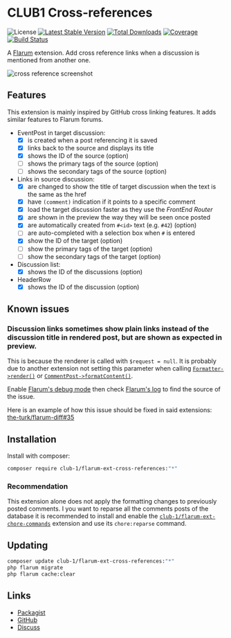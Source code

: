 # CLUB1 Cross-references

![License](https://img.shields.io/badge/license-AGPL--3.0--or--later-blue) [![Latest Stable Version](https://img.shields.io/packagist/v/club-1/flarum-ext-cross-references.svg)](https://packagist.org/packages/club-1/flarum-ext-cross-references) [![Total Downloads](https://img.shields.io/packagist/dt/club-1/flarum-ext-cross-references.svg)](https://packagist.org/packages/club-1/flarum-ext-cross-references) [![Coverage](https://img.shields.io/codecov/c/gh/club-1/flarum-ext-cross-references/main?token=FZFGE1M3GW)](https://codecov.io/gh/club-1/flarum-ext-cross-references) [![Build Status](https://img.shields.io/github/actions/workflow/status/club-1/flarum-ext-cross-references/check.yml?branch=main)](https://github.com/club-1/flarum-ext-cross-references/actions/workflows/check.yml)

A [Flarum](http://flarum.org) extension. Add cross reference links when a discussion is mentioned from another one.

![cross reference screenshot](https://static.club1.fr/nicolas/projects/flarum-ext-cross-references/banner.png)

## Features

This extension is mainly inspired by GitHub cross linking features.
It adds similar features to Flarum forums.

- EventPost in target discussion:
  - [x] is created when a post referencing it is saved
  - [x] links back to the source and displays its title
  - [x] shows the ID of the source (option)
  - [ ] shows the primary tags of the source (option)
  - [ ] shows the secondary tags of the source (option)
- Links in source discussion:
  - [x] are changed to show the title of target discussion when the text is the same as the href
  - [x] have `(comment)` indication if it points to a specific comment
  - [x] load the target discussion faster as they use the _FrontEnd Router_
  - [x] are shown in the preview the way they will be seen once posted
  - [x] are automatically created from `#<id>` text (e.g. `#42`) (option)
  - [ ] are auto-completed with a selection box when `#` is entered
  - [x] show the ID of the target (option)
  - [ ] show the primary tags of the target (option)
  - [ ] show the secondary tags of the target (option)
- Discussion list:
  - [x] shows the ID of the discussions (option)
- HeaderRow
  - [x] shows the ID of the discussion (option)

## Known issues

### Discussion links sometimes show plain links instead of the discussion title in rendered post, but are shown as expected in preview.

This is because the renderer is called with `$request = null`.
It is probably due to another extension not setting this parameter when calling
[`Formatter->render()`](https://api.docs.flarum.org/php/v1.6.0/flarum/formatter/formatter#method_render)
or [`CommentPost->formatContent()`](https://api.docs.flarum.org/php/v1.6.0/flarum/post/commentpost#method_formatContent).

Enable [Flarum's debug mode](https://docs.flarum.org/troubleshoot/#step-0-activate-debug-mode)
then check [Flarum's log](https://docs.flarum.org/troubleshoot/#step-3-collect-information)
to find the source of the issue.

Here is an example of how this issue should be fixed in said extensions:
[the-turk/flarum-diff#35](https://github.com/the-turk/flarum-diff/pull/35)

## Installation

Install with composer:

```sh
composer require club-1/flarum-ext-cross-references:"*"
```

### Recommendation

This extension alone does not apply the formatting changes to previously posted comments. I you want to reparse all the comments posts of the database it is recommended to install and enable the [`club-1/flarum-ext-chore-commands`](https://github.com/club-1/flarum-ext-chore-commands) extension and use its `chore:reparse` command.

## Updating

```sh
composer update club-1/flarum-ext-cross-references:"*"
php flarum migrate
php flarum cache:clear
```

## Links

- [Packagist](https://packagist.org/packages/club-1/flarum-ext-cross-references)
- [GitHub](https://github.com/club-1/flarum-ext-cross-references)
- [Discuss](https://discuss.flarum.org/d/32100)
